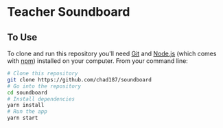 # Teacher Soundboard

## To Use

To clone and run this repository you'll need [Git](https://git-scm.com) and [Node.js](https://nodejs.org/en/download/) (which comes with [npm](http://npmjs.com)) installed on your computer. From your command line:

```bash
# Clone this repository
git clone https://github.com/chad187/soundboard
# Go into the repository
cd soundboard
# Install dependencies
yarn install
# Run the app
yarn start
```
